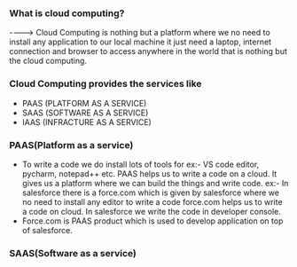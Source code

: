 ### What is cloud computing?
----> Cloud Computing is nothing but a platform where we no need to install any application to our local machine it just need a laptop,
internet connection and browser to access anywhere in the world that is nothing but the cloud computing.

### Cloud Computing provides the services like
* PAAS (PLATFORM AS A SERVICE)
* SAAS (SOFTWARE AS A SERVICE)
* IAAS (INFRACTURE AS A SERVICE)

### PAAS(Platform as a service)
* To write a code we do install lots of tools for ex:- VS code editor, pycharm, notepad++ etc. PAAS helps us to write a code
  on a cloud. It gives us a platform where we can build the things and write code.
  ex:- In salesforce there is a force.com which is given by salesforce where we no need to install any editor to write a code
  force.com helps us to write a code on cloud. In salesforce we write the code in developer console.
* Force.com is PAAS product which is used to develop application on top of salesforce.

### SAAS(Software as a service)
